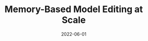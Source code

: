 ---
title: "Memory-Based Model Editing at Scale"
authors:
- Eric Mitchell
- Charles Lin
- Antoine Bosselut
- Chelsea Finn
- Christopher D. Manning

date: "2022-06-01"

publication: "ICML"

links:
    paper: https://arxiv.org/abs/2206.06520
    repo: https://github.com/eric-mitchell/serac
    website: https://sites.google.com/view/serac-editing
---